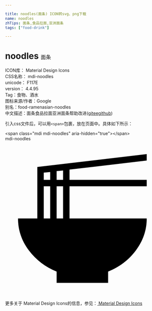 ```yaml
---

title: noodles(面条) ICON转svg、png下载
name: noodles
zhTips: 面条,食品拉面,亚洲面条
tags: ["food-drink"]

---
```


# noodles  <small style="font-size: 60%;font-weight: 100">面条</small>


<div class="detail-page">
<p>
<span>
ICON库：
<span class="badge-secondary badge">Material Design Icons</span> 
</span>
<br/>
<span>
CSS名称：
<span class="badge-secondary badge">mdi-noodles</span> 
</span>
<br/>
<span>
unicode：
<span class="badge-secondary badge">F117E</span> 
<copy-btn content='F117E' btn-title=""></copy-btn>
<copy-btn :content='String.fromCodePoint(parseInt("F117E", 16))' btn-title="复制U"></copy-btn>
</span>
<br/>
<span>
version：
<span class="badge-secondary badge">4.4.95</span> 
</span><br/><span>Tag：<span class="badge-light badge"><router-link to="/tags/food-drink.html">食物、酒水</router-link></span></span>
<br/>
<span>图标来源/作者：<span class="badge-light badge">Google</span></span> 
<br/>
<span>别名：<span class="badge-light badge">food-ramen</span><span class="badge-light badge">asian-noodles</span></span><br/><span class="zh-detail">中文描述：<span class="badge-primary badge">面条</span><span class="badge-primary badge">食品拉面</span><span class="badge-primary badge">亚洲面条</span><span class="help-link"><span>帮助改进</span>(<a href="https://gitee.com/liuwave/icon-helper/edit/master/json/material/noodles.json" target="_blank" rel="noopener noreferrer">gitee</a><a href="https://github.com/liuwave/icon-helper/edit/master/json/material/noodles.json" target="_blank" rel="noopener noreferrer">github</a></span>)</span><br/>
</p>
</div>
<div class="alert alert-dark">
  <i class="mdi mdi-noodles mdi-48px"></i>
  <i class="mdi mdi-noodles mdi-36px"></i>
  <i class="mdi mdi-noodles mdi-24px"></i>
  <i class="mdi mdi-noodles mdi-18px"></i>
</div>
<div>
  <p>引入css文件后，可以用<code>&lt;span&gt;</code>包裹，放在页面中。具体如下所示：    
  </p>
  <div class="alert alert-primary" style="font-size: 14px">
    &lt;span class="mdi mdi-noodles" aria-hidden="true"&gt;&lt;/span&gt;
    <copy-btn content='<span class="mdi mdi-noodles" aria-hidden="true"></span>'></copy-btn>
  </div>
  <div class="alert alert-secondary">
    <i class="mdi mdi-noodles"
    style="font-size: 24px"
    aria-hidden="true"></i> mdi-noodles
    <copy-btn content="mdi-noodles" btn-title="复制图标名称"></copy-btn>
  </div>
</div>
<div id="svg" class="svg-wrap">
<svg xmlns="http://www.w3.org/2000/svg" viewBox="0 0 24 24"><path d="M22 3L10 4.41V6H22V7H10V12H22C22 13.81 21.43 15.46 20.32 16.95S17.77 19.53 16 20.25V22H8V20.25C6.24 19.53 4.79 18.43 3.68 16.95S2 13.81 2 12H5V4L22 2V3M6 4.88V6H7V4.78L6 4.88M6 7V12H7V7H6M9 12V7H8V12H9M9 6V4.55L8 4.64V6H9Z" /></svg>
</div>
<detail full-name='mdi-noodles'></detail>
    
<div><p>更多关于 Material Design Icons的信息，参见：<a target="_blank" href="https://iconhelper.cn/material.html"> Material Design Icons</a>
</p></div>
